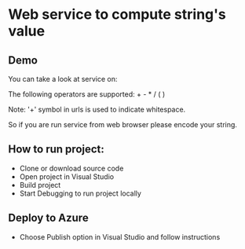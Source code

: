 # Web service to compute string's value

## Demo

You can take a look at service on: 

The following operators are supported: + - * / ( )

Note: '+' symbol in urls is used to indicate whitespace. 

So if you are run service from web browser please encode your string.

## How to run project:

- Clone or download source code
- Open project in Visual Studio
- Build project
- Start Debugging to run project locally

## Deploy to Azure
- Choose Publish option in Visual Studio and follow instructions
